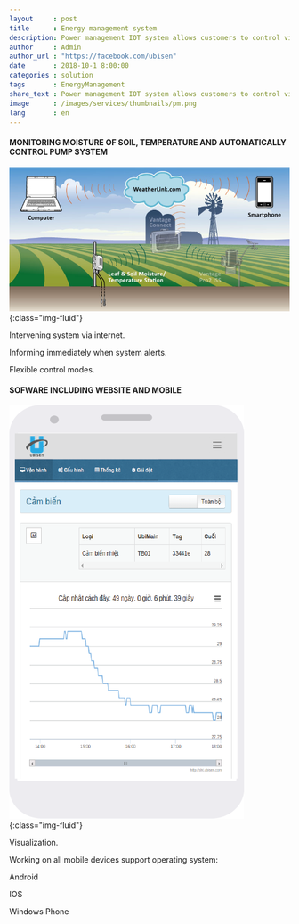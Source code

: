 ```yaml
---
layout     : post
title      : Energy management system
description: Power management IOT system allows customers to control via internet, save power consumption and inform warnings immediately. Informing immediately when system alerts. Flexible control modes. 
author     : Admin
author_url : "https://facebook.com/ubisen"
date       : 2018-10-1 8:00:00
categories : solution
tags       : EnergyManagement
share_text : Power management IOT system allows customers to control via internet, save power consumption and inform warnings immediately.
image      : /images/services/thumbnails/pm.png
lang       : en
---
```


#### MONITORING MOISTURE OF SOIL, TEMPERATURE AND AUTOMATICALLY CONTROL PUMP SYSTEM

![energy-management](/images/services/agriculture.jpg){:class="img-fluid"}

Intervening system via internet.

Informing immediately when system alerts.

Flexible control modes.

#### SOFWARE INCLUDING WEBSITE AND MOBILE

![energy-management](/images/services/sht-3.png){:class="img-fluid"}

Visualization.

Working on all mobile devices support operating system:

Android

IOS

Windows Phone
